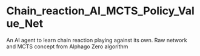 # Chain_reaction_AI_MCTS_Policy_Value_Net
An AI agent to learn chain reaction playing against its own. Raw network and MCTS concept from Alphago Zero algorithm
